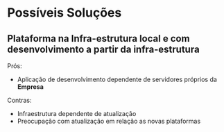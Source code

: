 # Possíveis Soluções

## Plataforma na Infra-estrutura local e com desenvolvimento a partir da infra-estrutura
 
 Prós:
  - Aplicação de desenvolvimento dependente de servidores próprios da **Empresa**

Contras:
 - Infraestrutura dependente de atualização
 - Preocupação com atualização em relação as novas plataformas 
<!--stackedit_data:
eyJoaXN0b3J5IjpbNjY2NTc3OTk1LDEwMTE5MTIyODgsLTQ1MD
gwNTMwOSw2MDk2ODE4NzRdfQ==
-->